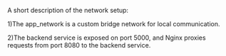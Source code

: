 A short description of the network setup:

1)The app_network is a custom bridge network for local communication.

2)The backend service is exposed on port 5000, and Nginx proxies requests from port 8080 to the backend service.